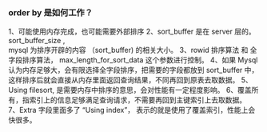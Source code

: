 ### order by 是如何工作？

1、可能使用内存完成，也可能需要外部排序
2、sort_buffer 是在 server 层的。 sort_buffer_size ,  
mysql 为排序开辟的内容 （sort_buffer) 的相关大小。 
3、rowid 排序算法 和 全字段排序算法， max_length_for_sort_data 这个参数进行控制。 
4、如果 Mysql 认为内存足够大，会有限选择全字段排序，把需要的字段都放到 sort_buffer 中， 
这样排序后就会直接从内存里面返回查询结果，不同再回到原表去取数据。 
5、Using filesort, 是需要内存中排序的意思，会对性能有一定程度影响。 
6、覆盖所有，指索引上的信息足够满足查询请求，不需要再回到主键索引上去取数据。  
7、Extra 字段里面多了 “Using index”， 表示的就是使用了覆盖索引，性能上会快很多。 